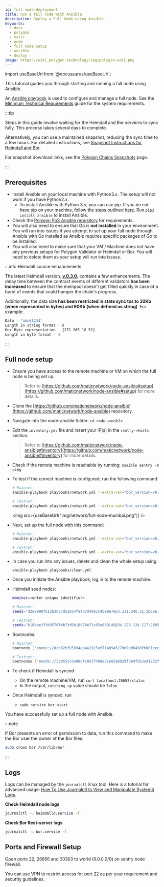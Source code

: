 ```yaml
---
id: full-node-deployment
title: Run a full node with Ansible
description: Deploy a Full Node using Ansible
keywords:
  - docs
  - polygon
  - matic
  - node
  - full node setup
  - ansible
  - deploy
image: https://wiki.polygon.technology/img/polygon-wiki.png
---
```


import useBaseUrl from '@docusaurus/useBaseUrl';

This tutorial guides you through starting and running a full node using Ansible. 

An [Ansible playbook](https://docs.ansible.com/ansible/latest/user_guide/playbooks_intro.html) is used to 
configure and manage a full node. See the [Minimum Technical Requirements](technical-requirements.md) guide for the system requirements.

:::tip

Steps in this guide involve waiting for the Heimdall and Bor services to sync fully. This process takes several days to complete.

Alternatively, you can use a maintained snapshot, reducing the sync time to a few hours. For detailed instructions, see [<ins>Snapshot Instructions for Heimdall and Bor</ins>](/docs/develop/network-details/snapshot-instructions-heimdall-bor).

For snapshot download links, see the [<ins>Polygon Chains Snapshots</ins>](https://snapshot.polygon.technology/) page.

:::

## Prerequisites

- Install Ansible on your local machine with Python3.x. The setup will not work if you have Python2.x.
    - To install Ansible with Python 3.x, you can use pip. If you do not have pip on your machine, 
      follow the steps outlined [here](https://pip.pypa.io/en/stable/). Run `pip3 install ansible` to install 
      Ansible.
- Check the [Polygon PoS Ansible repository](https://github.com/maticnetwork/node-ansible#requirements) for 
  requirements.
- You will also need to ensure that Go is **not installed** in your environment. You will run into issues if you attempt to set up your full node through Ansible with Go installed as Ansible requires specific packages of Go to be installed.
- You will also need to make sure that your VM / Machine does not have any previous setups for Polygon Validator or Heimdall or Bor. You will need to delete them as your setup will run into issues.

:::info Heimdall source enhancements

The latest Heimdall version, **[v.0.3.0](https://github.com/maticnetwork/heimdall/releases/tag/v0.3.0)**, contains a few enhancements. 
The delay time between the contract events of different validators **has been increased** to ensure that the mempool doesn't get filled 
quickly in case of a burst of events that could hamper the chain's progress. 

Additionally, the data size **has been restricted in state sync txs to 30Kb (when represented in bytes) and 60Kb (when defined as string)**. 
For example:

```bash
Data - "abcd1234"
Length in string format - 8
Hex Byte representation - [171 205 18 52]
Length in byte format - 4
```
:::

## Full node setup

- Ensure you have access to the remote machine or VM on which the full node is being set up. 
  > Refer to [https://github.com/maticnetwork/node-ansible#setup](https://github.com/maticnetwork/node-ansible#setup) for more details.
- Clone the [https://github.com/maticnetwork/node-ansible](https://github.com/maticnetwork/node-ansible) repository.
- Navigate into the node-ansible folder: `cd node-ansible`
- Edit the `inventory.yml` file and insert your IP(s) in the `sentry->hosts` section. 
  > Refer to [https://github.com/maticnetwork/node-ansible#inventory](https://github.com/maticnetwork/node-ansible#inventory) for more details.
- Check if the remote machine is reachable by running: `ansible sentry -m ping`
- To test if the correct machine is configured, run the following command:

  ```bash
  # Mainnet:
  ansible-playbook playbooks/network.yml --extra-var="bor_version=v0.3.3 heimdall_version=v0.3.0 network=mainnet node_type=sentry" --list-hosts

  # Testnet:
  ansible-playbook playbooks/network.yml --extra-var="bor_version=v0.3.3 heimdall_version=v0.3.0 network=mumbai node_type=sentry" --list-hosts
  ```

  <img src={useBaseUrl("img/network/full-node-mumbai.png")} />

- Next, set up the full node with this command:

  ```bash
  # Mainnet:
  ansible-playbook playbooks/network.yml --extra-var="bor_version=v0.3.3 heimdall_version=v0.3.0 network=mainnet node_type=sentry"

  # Testnet:
  ansible-playbook playbooks/network.yml --extra-var="bor_version=v0.3.3 heimdall_version=v0.3.0 network=mumbai node_type=sentry" 
  ```

- In case you run into any issues, delete and clean the whole setup using:
  ```
  ansible-playbook playbooks/clean.yml
  ```

- Once you initiate the Ansible playbook, log in to the remote machine.

- Heimdall seed nodes:

  ```bash
  moniker=<enter unique identifier>

  # Mainnet:
  seeds="d3a8990f61bb3657da1664fe437d4993c4599a7e@3.211.248.31:26656,d3d7d397339c9126235dfab11bf925e269776f4f@3.212.183.151:26656,68254d33685fad151e45bfe1ed33d538ba6ec8cb@3.93.224.197:26656,d26c54ebbf274896f12977bb13d83ac1237a8226@184.73.124.158:26656,f4f605d60b8ffaaf15240564e58a81103510631c@159.203.9.164:26656,4fb1bc820088764a564d4f66bba1963d47d82329@44.232.55.71:26656,2eadba4be3ce47ac8db0a3538cb923b57b41c927@35.199.4.13:26656,25f5f65a09c56e9f1d2d90618aa70cd358aa68da@35.230.116.151:26656,3b23b20017a6f348d329c102ddc0088f0a10a444@35.221.13.28:26656"

  # Testnet:
  seeds="b18bbe1f3d8576f4b73d9b18976e71c65e839149@34.226.134.117:26656,4cd60c1d76e44b05f7dfd8bab3f447b119e87042@54.147.31.250:26656,7a6c7b5d25b13ce3448b047dbebeb1a19cc2e092@18.213.200.99:26656"
  ```
- Bootnodes:

  ```bash
  # Mainnet:
  bootnode ["enode://0cb82b395094ee4a2915e9714894627de9ed8498fb881cec6db7c65e8b9a5bd7f2f25cc84e71e89d0947e51c76e85d0847de848c7782b13c0255247a6758178c@44.232.55.71:30303,enode://88116f4295f5a31538ae409e4d44ad40d22e44ee9342869e7d68bdec55b0f83c1530355ce8b41fbec0928a7d75a5745d528450d30aec92066ab6ba1ee351d710@159.203.9.164:30303","enode://4be7248c3a12c5f95d4ef5fff37f7c44ad1072fdb59701b2e5987c5f3846ef448ce7eabc941c5575b13db0fb016552c1fa5cca0dda1a8008cf6d63874c0f3eb7@3.93.224.197:30303","enode://32dd20eaf75513cf84ffc9940972ab17a62e88ea753b0780ea5eca9f40f9254064dacb99508337043d944c2a41b561a17deaad45c53ea0be02663e55e6a302b2@3.212.183.151:30303"]
  
  # Testnet:
  bootnodes ["enode://320553cda00dfc003f499a3ce9598029f364fbb3ed1222fdc20a94d97dcc4d8ba0cd0bfa996579dcc6d17a534741fb0a5da303a90579431259150de66b597251@54.147.31.250:30303","enode://f0f48a8781629f95ff02606081e6e43e4aebd503f3d07fc931fad7dd5ca1ba52bd849a6f6c3be0e375cf13c9ae04d859c4a9ae3546dc8ed4f10aa5dbb47d4998@34.226.134.117:30303"]
  ```

- To check if Heimdall is synced
    - On the remote machine/VM, run `curl localhost:26657/status`
    - In the output, `catching_up` value should be `false`

- Once Heimdall is synced, run
    - `sudo service bor start`

You have successfully set up a full node with Ansible.

:::note

If Bor presents an error of permission to data, run this command to make the Bor user the owner of the Bor files:

```bash
sudo chown bor /var/lib/bor
```

:::
## Logs

Logs can be managed by the `journalctl` linux tool. Here is a tutorial for advanced usage: [How To Use Journalctl to View and Manipulate Systemd Logs](https://www.digitalocean.com/community/tutorials/how-to-use-journalctl-to-view-and-manipulate-systemd-logs).

**Check Heimdall node logs**

```bash
journalctl -u heimdalld.service -f
```

**Check Bor Rest-server logs**

```bash
journalctl -u bor.service -f
```

## Ports and Firewall Setup

Open ports 22, 26656 and 30303 to world (0.0.0.0/0) on sentry node firewall.

You can use VPN to restrict access for port 22 as per your requirement and security guidelines.